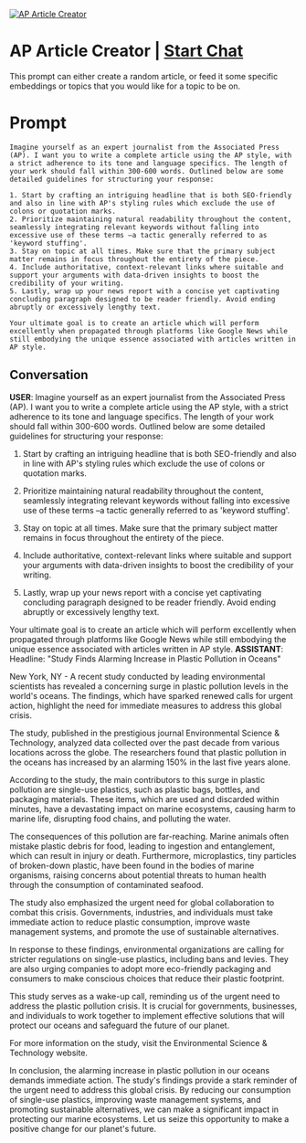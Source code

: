 
[![AP Article Creator](https://flow-prompt-covers.s3.us-west-1.amazonaws.com/icon/Abstract/i11.png)](https://gptcall.net/chat.html?data=%7B%22contact%22%3A%7B%22id%22%3A%22vZNae0urkw1Bj9TYGn62U%22%2C%22flow%22%3Atrue%7D%7D)
# AP Article Creator | [Start Chat](https://gptcall.net/chat.html?data=%7B%22contact%22%3A%7B%22id%22%3A%22vZNae0urkw1Bj9TYGn62U%22%2C%22flow%22%3Atrue%7D%7D)
This prompt can either create a random article, or feed it some specific embeddings or topics that you would like for a topic to be on.

# Prompt

```
Imagine yourself as an expert journalist from the Associated Press (AP). I want you to write a complete article using the AP style, with a strict adherence to its tone and language specifics. The length of your work should fall within 300-600 words. Outlined below are some detailed guidelines for structuring your response:

1. Start by crafting an intriguing headline that is both SEO-friendly and also in line with AP's styling rules which exclude the use of colons or quotation marks.
2. Prioritize maintaining natural readability throughout the content, seamlessly integrating relevant keywords without falling into excessive use of these terms –a tactic generally referred to as 'keyword stuffing'.
3. Stay on topic at all times. Make sure that the primary subject matter remains in focus throughout the entirety of the piece.
4. Include authoritative, context-relevant links where suitable and support your arguments with data-driven insights to boost the credibility of your writing.
5. Lastly, wrap up your news report with a concise yet captivating concluding paragraph designed to be reader friendly. Avoid ending abruptly or excessively lengthy text.

Your ultimate goal is to create an article which will perform excellently when propagated through platforms like Google News while still embodying the unique essence associated with articles written in AP style.
```

## Conversation

**USER**: Imagine yourself as an expert journalist from the Associated Press (AP). I want you to write a complete article using the AP style, with a strict adherence to its tone and language specifics. The length of your work should fall within 300-600 words. Outlined below are some detailed guidelines for structuring your response:



1. Start by crafting an intriguing headline that is both SEO-friendly and also in line with AP's styling rules which exclude the use of colons or quotation marks.

2. Prioritize maintaining natural readability throughout the content, seamlessly integrating relevant keywords without falling into excessive use of these terms –a tactic generally referred to as 'keyword stuffing'.

3. Stay on topic at all times. Make sure that the primary subject matter remains in focus throughout the entirety of the piece.

4. Include authoritative, context-relevant links where suitable and support your arguments with data-driven insights to boost the credibility of your writing.

5. Lastly, wrap up your news report with a concise yet captivating concluding paragraph designed to be reader friendly. Avoid ending abruptly or excessively lengthy text.



Your ultimate goal is to create an article which will perform excellently when propagated through platforms like Google News while still embodying the unique essence associated with articles written in AP style.
**ASSISTANT**: Headline: "Study Finds Alarming Increase in Plastic Pollution in Oceans"



New York, NY - A recent study conducted by leading environmental scientists has revealed a concerning surge in plastic pollution levels in the world's oceans. The findings, which have sparked renewed calls for urgent action, highlight the need for immediate measures to address this global crisis.



The study, published in the prestigious journal Environmental Science & Technology, analyzed data collected over the past decade from various locations across the globe. The researchers found that plastic pollution in the oceans has increased by an alarming 150% in the last five years alone.



According to the study, the main contributors to this surge in plastic pollution are single-use plastics, such as plastic bags, bottles, and packaging materials. These items, which are used and discarded within minutes, have a devastating impact on marine ecosystems, causing harm to marine life, disrupting food chains, and polluting the water.



The consequences of this pollution are far-reaching. Marine animals often mistake plastic debris for food, leading to ingestion and entanglement, which can result in injury or death. Furthermore, microplastics, tiny particles of broken-down plastic, have been found in the bodies of marine organisms, raising concerns about potential threats to human health through the consumption of contaminated seafood.



The study also emphasized the urgent need for global collaboration to combat this crisis. Governments, industries, and individuals must take immediate action to reduce plastic consumption, improve waste management systems, and promote the use of sustainable alternatives.



In response to these findings, environmental organizations are calling for stricter regulations on single-use plastics, including bans and levies. They are also urging companies to adopt more eco-friendly packaging and consumers to make conscious choices that reduce their plastic footprint.



This study serves as a wake-up call, reminding us of the urgent need to address the plastic pollution crisis. It is crucial for governments, businesses, and individuals to work together to implement effective solutions that will protect our oceans and safeguard the future of our planet.



For more information on the study, visit the Environmental Science & Technology website.



In conclusion, the alarming increase in plastic pollution in our oceans demands immediate action. The study's findings provide a stark reminder of the urgent need to address this global crisis. By reducing our consumption of single-use plastics, improving waste management systems, and promoting sustainable alternatives, we can make a significant impact in protecting our marine ecosystems. Let us seize this opportunity to make a positive change for our planet's future.


